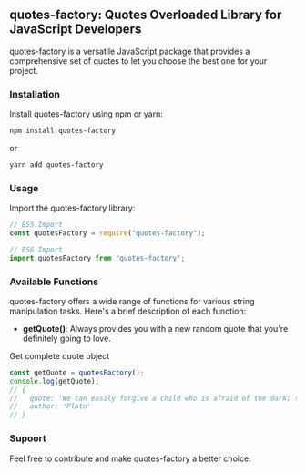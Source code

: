 ## quotes-factory: Quotes Overloaded Library for JavaScript Developers

quotes-factory is a versatile JavaScript package that provides a comprehensive set of quotes to let you choose the best one for your project.

### Installation

Install quotes-factory using npm or yarn:

```bash
npm install quotes-factory
```

or

```bash
yarn add quotes-factory
```

### Usage

Import the quotes-factory library:

```javascript
// ES5 Import
const quotesFactory = require("quotes-factory");

// ES6 Import
import quotesFactory from "quotes-factory";
```

### Available Functions

quotes-factory offers a wide range of functions for various string manipulation tasks. Here's a brief description of each function:

- **getQuote()**: Always provides you with a new random quote that you're definitely going to love.

Get complete quote object

```javascript
const getQuote = quotesFactory();
console.log(getQuote);
// {
//   quote: 'We can easily forgive a child who is afraid of the dark; the real tragedy of life is when men are afraid of the light.',
//   author: 'Plato'
// }
```

### Supoort

Feel free to contribute and make quotes-factory a better choice.
